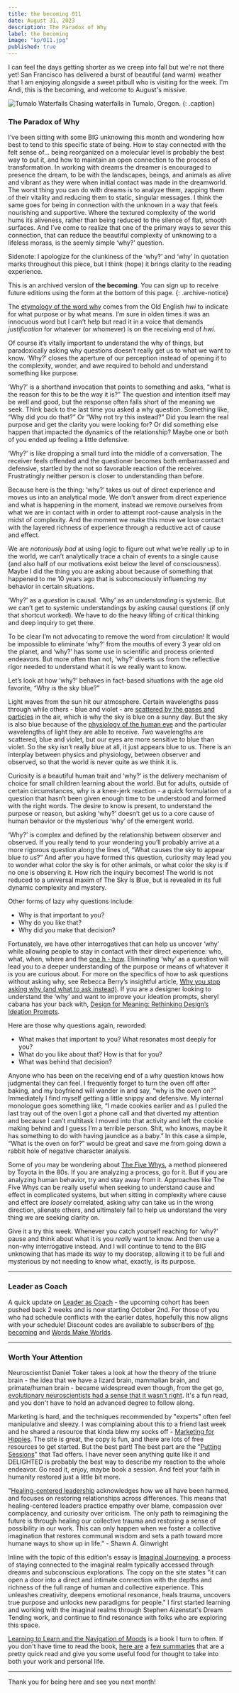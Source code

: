 ```yaml
---
title: the becoming 011
date: August 31, 2023
description: The Paradox of Why
label: the becoming
image: "kp/011.jpg"
published: true
---
```


I can feel the days getting shorter as we creep into fall but we're not there yet! San Francisco has delivered a burst of beautiful (and warm) weather that I am enjoying alongside a sweet pitbull who is visiting for the week. I'm Andi, this is the becoming, and welcome to August's missive.

![Tumalo Waterfalls](kp/011.jpg)
Chasing waterfalls in Tumalo, Oregon.
{: .caption}

###  The Paradox of Why

I’ve been sitting with some BIG unknowing this month and wondering how best to tend to this specific state of being. How to stay connected with the felt sense of… being reorganized on a molecular level is probably the best way to put it, and how to maintain an open connection to the process of transformation. In working with dreams the dreamer is encouraged to presence the dream, to be with the landscapes, beings, and animals as alive and vibrant as they were when initial contact was made in the dreamworld. The worst thing you can do with dreams is to analyze them, zapping them of their vitality and reducing them to static, singular messages. I think the same goes for being in connection with the unknown in a way that feels nourishing and supportive. Where the textured complexity of the world hums its aliveness, rather than being reduced to the silence of flat, smooth surfaces. And I’ve come to realize that one of the primary ways to sever this connection, that can reduce the beautiful complexity of unknowing to a lifeless morass, is the seemly simple ‘why?’ question.

Sidenote: I apologize for the clunkiness of the ‘why?’ and ‘why’ in quotation marks throughout this piece, but I think (hope) it brings clarity to the reading experience.

This is an archived version of **the becoming**. You can sign up to receive future editions using the form at the bottom of this page.
{: .archive-notice}

The [etymology of the word why](https://www.etymonline.com/word/why#etymonline_v_7987) comes from the Old English _hwi_ to indicate for what purpose or by what means. I’m sure in olden times it was an innocuous word but I can’t help but read it in a voice that demands _justification_ for whatever (or whomever) is on the receiving end of _hwi_.

Of course it’s vitally important to understand the why of things, but paradoxically asking why questions doesn’t really get us to what we want to know. ‘Why?’ closes the aperture of our perception instead of opening it to the complexity, wonder, and awe required to behold and understand something like purpose.

‘Why?’ is a shorthand invocation that points to something and asks, “what is the reason for this to be the way it is?” The question and intention itself may be well and good, but the response often falls short of the meaning we seek. Think back to the last time you asked a why question. Something like, “Why did you do that?” Or “Why not try this instead?” Did you learn the real purpose and get the clarity you were looking for? Or did something else happen that impacted the dynamics of the relationship? Maybe one or both of you ended up feeling a little defensive.

‘Why?’ is like dropping a small turd into the middle of a conversation. The receiver feels offended and the questioner becomes both embarrassed and defensive, startled by the not so favorable reaction of the receiver. Frustratingly neither person is closer to understanding than before.

Because here is the thing: ‘why?’ takes us out of direct experience and moves us into an analytical mode. We don’t answer from direct experience and what is happening in the moment, instead we remove ourselves from what we are in contact with in order to attempt root-cause analysis in the midst of complexity. And the moment we make this move we lose contact with the layered richness of experience through a reductive act of cause and effect.

We are _notoriously bad_ at using logic to figure out what we’re really up to in the world, we can’t analytically trace a chain of events to a single cause (and also half of our motivations exist below the level of consciousness). Maybe I did the thing you are asking about because of something that happened to me 10 years ago that is subconsciously influencing my behavior in certain situations.

‘Why?’ as a _question_ is causal. ‘Why’ as an _understanding_ is systemic. But we can’t get to systemic understandings by asking causal questions (if only that shortcut worked). We have to do the heavy lifting of critical thinking and deep inquiry to get there.  

To be clear I’m not advocating to remove the word from circulation! It would be impossible to eliminate ‘why?’ from the mouths of every 3 year old on the planet, and ‘why?’ has some use in scientific and process oriented endeavors. But more often than not, ‘why?’ diverts us from the reflective rigor needed to understand what it is we really want to know.

Let’s look at how ‘why?’ behaves in fact-based situations with the age old favorite, “Why is the sky blue?”

Light waves from the sun hit our atmosphere. Certain wavelengths pass through while others - blue and violet - are [scattered by the gases and particles](https://www.scientificamerican.com/article/why-is-the-sky-blue/) in the air, which is why the sky is blue on a sunny day. But the sky is also blue because of the [physiology of the human eye](http://www.atmo.arizona.edu/students/courselinks/fall12/atmo170a1s1/lecture_notes/scattering/why_not_violet.html) and the particular wavelengths of light they are able to receive. _Two_ wavelengths are scattered, blue and violet, but our eyes are more sensitive to blue than violet. So the sky isn’t really blue at all, it just appears blue to us. There is an interplay between physics and physiology, between observer and observed, so that the world is never quite as we think it is.

Curiosity is a beautiful human trait and ‘why?’ is the delivery mechanism of choice for small children learning about the world. But for adults, outside of certain circumstances, why is a knee-jerk reaction - a quick formulation of a question that hasn’t been given enough time to be understood and formed with the right words. The desire to know is present, to understand the purpose or reason, but asking ‘why?’ doesn’t get us to a core cause of human behavior or the mysterious ‘why’ of the emergent world.

‘Why?’ is complex and defined by the relationship between observer and observed. If you really tend to your wondering you’ll probably arrive at a more rigorous question along the lines of, “What causes the sky to appear blue _to us_?” And after you have formed this question, curiosity may lead you to wonder what color the sky is for other animals, or what color the sky is if no one is observing it. How rich the inquiry becomes! The world is not reduced to a universal maxim of The Sky Is Blue, but is revealed in its full dynamic complexity and mystery.

Other forms of lazy why questions include:

- Why is that important to you?
- Why do you like that?
- Why did you make that decision?

Fortunately, we have other interrogatives that can help us uncover ‘why’ while allowing people to stay in contact with their direct experience: who, what, when, where and the [one h - how](https://hbr.org/2021/10/stop-asking-why-and-start-asking-how). Eliminating ‘why’ as a question will lead you to a deeper understanding of the purpose or means of whatever it is you are curious about. For more on the specifics of how to ask questions without asking why, see Rebecca Berry’s insightful article, [Why you stop asking why (and what to ask instead)](https://www.linkedin.com/pulse/why-you-should-stop-asking-what-ask-instead-rebecca-berry/).  If you are a designer looking to understand the ‘why’ and want to improve your ideation prompts, sheryl cabana has your back with, [Design for Meaning: Rethinking Design’s Ideation Prompts](https://medium.com/artefact-stories/design-for-meaning-rethinking-designs-ideation-prompts-13fa6c02ba3c).

Here are those why questions again, reworded:

- What makes that important to you? What resonates most deeply for you?
- What do you like about that? How is that for you?
- What was behind that decision?

Anyone who has been on the receiving end of a why question knows how judgmental they can feel. I frequently forget to turn the oven off after baking, and my boyfriend will wander in and say, “why is the oven on?”  Immediately I find myself getting a little snippy and defensive. My internal monologue goes something like, “I made cookies earlier and as I pulled the last tray out of the oven I got a phone call and that diverted my attention and because I can’t multitask I moved into that activity and left the cookie making behind and I guess I’m a terrible person. Shit, who knows, maybe it has something to do with having jaundice as a baby.” In this case a simple, “What is the oven on for?” would be great and save me from going down a rabbit hole of negative character analysis.

Some of you may be wondering about [The Five Whys](https://en.wikipedia.org/wiki/Five_whys), a method pioneered by Toyota in the 80s. If you are analyzing a process, go for it. But if you are analyzing human behavior, try and stay away from it. Approaches like The Five Whys can be really useful when seeking to understand cause and effect in complicated systems, but when sitting in complexity where cause and effect are _loosely_ correlated, asking why can take us in the wrong direction, alienate others, and ultimately fail to help us understand the very thing we are seeking clarity on.

Give it a try this week. Whenever you catch yourself reaching for ‘why?’ pause and think about what it is you _really_ want to know. And then use a non-why interrogative instead. And I will continue to tend to the BIG unknowing that has made its way to my doorstep, allowing it to be full and mysterious by not needing to know what, exactly, is its purpose.

---

###  Leader as Coach
A quick update on [Leader as Coach](https://maven.com/andrea-mignolo/leader-as-coach) - the upcoming cohort has been pushed back 2 weeks and is now starting October 2nd. For those of you who had schedule conflicts with the earlier dates, hopefully this now aligns with your schedule! Discount codes are available to subscribers of [the becoming](https://methodandmatter.com/the-becoming) and [Words Make Worlds](https://methodandmatter.com/words-make-worlds).

---

### Worth Your Attention
Neuroscientist Daniel Toker takes a look at how the theory of the triune brain - the idea that we have a lizard brain, mammalian brain, and primate/human brain - became widespread even though, from the get go, [evolutionary neuroscientists had a sense that it wasn't right](https://thebrainscientist.com/2018/04/11/you-dont-have-a-lizard-brain/). It's a fun read, and you don't have to hold an advanced degree to follow along.

Marketing is hard, and the techniques recommended by "experts" often feel manipulative and sleezy. I was complaining about this to a friend last week and he shared a resource that kinda blew my socks off - [Marketing for Hippies](https://marketingforhippies.com). The site is great, the copy is fun, and there are lots of free resources to get started. But the best part! The best part are the "[Putting Sessions](https://marketingforhippies.com/puttering/)" that Tad offers. I have never seen anything quite like it and DELIGHTED is probably the best way to describe my reaction to the whole endeavor. Go read it, enjoy, maybe book a session. And feel your faith in humanity restored just a little bit more.

"[Healing-centered leadership](https://nonprofitquarterly.org/healing-centered-leadership-a-path-to-transformation/) acknowledges how we all have been harmed, and focuses on restoring relationships across differences. This means that healing-centered leaders practice empathy over blame, compassion over complacency, and curiosity over criticism. The only path to reimagining the future is through healing our collective trauma and restoring a sense of possibility in our work. This can only happen when we foster a collective imagination that restores communal wisdom and sets a path toward more humane ways to show up in life." - Shawn A. Ginwright

Inline with the topic of this edition's essay is [Imaginal Journeying](http://imaginaljourneying.com), a process of staying connected to the imaginal realm typically accessed through dreams and subconscious explorations. The copy on the site states "it can open a door into a direct and intimate connection with the depths and richness of the full range of human and collective experience. This unleashes creativity, deepens emotional resonance, heals trauma, uncovers true purpose and unlocks new paradigms for people." I first started learning and working with the imaginal realms through Stephen Aizenstat's Dream Tending work, and continue to find resonance with folks who are exploring this space.

[Learning to Learn and the Navigation of Moods](https://bookshop.org/p/books/learning-to-learn-and-the-navigation-of-moods-the-meta-skill-for-the-acquisition-of-skills-stuart-e-dreyfus-phd/11324350?ean=9780692801796) is a book I turn to often. If you don't have time to read the book, [here are](https://www.lesswrong.com/posts/pDeRAi3Ysv7AK4xax/learning-to-learn-and-navigating-moods) a [few summaries](https://blas.com/learning-to-learn-moods/) that are a pretty quick read and give you some useful food for thought to take into both your work and personal life.

---

Thank you for being here and see you next month!
